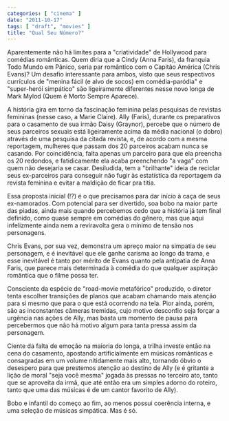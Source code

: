 ```yaml
---
categories: [ "cinema" ]
date: "2011-10-17"
tags: [ "draft", "movies" ]
title: "Qual Seu Número?"
---
```

Aparentemente não há limites para a "criatividade" de Hollywood para
comédias românticas. Quem diria que a Cindy (Anna Faris), da franquia
Todo Mundo em Pânico, seria par romântico com o Capitão América (Chris
Evans)? Um desafio interessante para ambos, visto que seus respectivos
currículos de "menina fácil (e alvo de socos) em comédia-paródia" e
"super-herói simpático" são ligeiramente diferentes nesse novo longa
de Mark Mylod (Quem é Morto Sempre Aparece).

A história gira em torno da fascinação feminina pelas pesquisas de
revistas femininas (nesse caso, a Marie Claire). Ally (Faris), durante os
preparativos para o casamento de sua irmão Daisy (Graynor), percebe que
o número de seus parceiros sexuais está ligeiramente acima da média
nacional (o dobro) através de uma pesquisa da citada revista, e, de
acordo com a mesma reportagem, mulheres que passam dos 20 parceiros acabam
nunca se casando. Por coincidência, falta apenas um parceiro para que ela
preencha os 20 redondos, e fatidicamente ela acaba preenchendo "a vaga"
com quem não desejaria se casar. Desiludida, tem a "brilhante" ideia de
reciclar seus ex-parceiros para conseguir não fugir às estatística da
reportagem da revista feminina e evitar a maldição de ficar pra titia.

Essa proposta inicial (!?) é o que precisamos para dar início à caça
de seus ex-namorados. Com potencial para ser divertido, soa bobo na maior
parte das piadas, ainda mais quando percebemos cedo que a história já
tem final definido, como quase sempre em comédias do gênero, mas que
aqui infelizmente ainda nem a reviravolta gera o mínimo de tensão nos
personagens.

Chris Evans, por sua vez, demonstra um apreço maior na simpatia de seu
personagem, e é inevitável que ele ganhe carisma ao longo da trama,
e esse inevitável é tanto por mérito de Evans quanto pela antipatia
de Anna Faris, que parece mais determinada à comédia do que qualquer
aspiração romântica que o filme possa ter.

Consciente da espécie de "road-movie metafórico" produzido, o diretor
tenta escolher transições de planos que acabam chamando mais atenção
para si mesmo que para o que está ocorrendo na tela. Pior ainda,
porém, são as inconstantes câmeras tremidas, cujo motivo desconfio
seja forçar a urgência nas ações de Ally, mas basta um momento de
pausa para percebermos que não há motivo algum para tanta pressa assim
da personagem.

Ciente da falta de emoção na maioria do longa, a trilha investe então
na cena do casamento, apostando artificialmente em músicas românticas
e consagradas em um volume nitidamente mais alto, tornando óbvio o
desespero para que prestemos atenção ao destino de Ally (e é gritante
a lição de moral "seja você mesma" jogada às pressas no terceiro ato,
tanto que se aproveita da irmã, que até então era um simples adorno
do roteiro, tanto que uma das músicas é de um cantor favorito de Ally).

Bobo e infantil do começo ao fim, ao menos possui coerência interna,
e uma seleção de músicas simpática. Mas é só.

